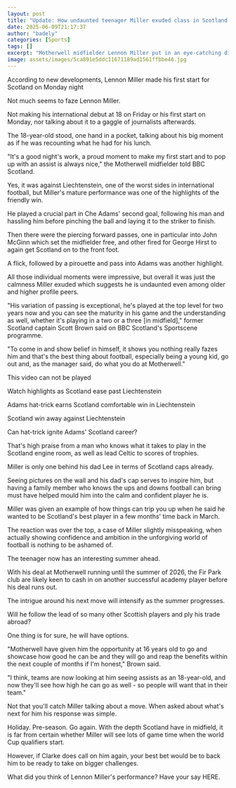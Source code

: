 ```yaml
---
layout: post
title: "Update: How undaunted teenager Miller exuded class in Scotland victory"
date: 2025-06-09T21:17:37
author: "badely"
categories: [Sports]
tags: []
excerpt: "Motherwell midfielder Lennon Miller put in an eye-catching display as the 18-year-old started his first Scotland game against Liechtenstein."
image: assets/images/5ca891e5ddc11671189ad1561ffbbe46.jpg
---
```


According to new developments, Lennon Miller made his first start for Scotland on Monday night

Not much seems to faze Lennon Miller.

Not making his international debut at 18 on Friday or his first start on Monday, nor talking about it to a gaggle of journalists afterwards.

The 18-year-old stood, one hand in a pocket, talking about his big moment as if he was recounting what he had for his lunch.

"It's a good night's work, a proud moment to make my first start and to pop up with an assist is always nice," the Motherwell midfielder told BBC Scotland.

Yes, it was against Liechtenstein, one of the worst sides in international football, but Miller's mature performance was one of the highlights of the friendly win.

He played a crucial part in Che Adams' second goal, following his man and hassling him before pinching the ball and laying it to the striker to finish.

Then there were the piercing forward passes, one in particular into John McGinn which set the midfielder free, and other fired for George Hirst to again get Scotland on to the front foot.

A flick, followed by a pirouette and pass into Adams was another highlight.

All those individual moments were impressive, but overall it was just the calmness Miller exuded which suggests he is undaunted even among older and higher profile peers.

"His variation of passing is exceptional, he's played at the top level for two years now and you can see the maturity in his game and the understanding as well, whether it's playing in a two or a three [in midfield]," former Scotland captain Scott Brown said on BBC Scotland's Sportscene programme.

"To come in and show belief in himself, it shows you nothing really fazes him and that's the best thing about football, especially being a young kid, go out and, as the manager said, do what you do at Motherwell."

This video can not be played

Watch highlights as Scotland ease past Liechtenstein

Adams hat-trick earns Scotland comfortable win in Liechtenstein

Scotland win away against Liechtenstein

Can hat-trick ignite Adams' Scotland career?

That's high praise from a man who knows what it takes to play in the Scotland engine room, as well as lead Celtic to scores of trophies.

Miller is only one behind his dad Lee in terms of Scotland caps already.

Seeing pictures on the wall and his dad's cap serves to inspire him, but having a family member who knows the ups and downs football can bring must have helped mould him into the calm and confident player he is.

Miller was given an example of how things can trip you up when he said he wanted to be Scotland's best player in a few months' time back in March.

The reaction was over the top, a case of Miller slightly misspeaking, when actually showing confidence and ambition in the unforgiving world of football is nothing to be ashamed of.

The teenager now has an interesting summer ahead.

With his deal at Motherwell running until the summer of 2026, the Fir Park club are likely keen to cash in on another successful academy player before his deal runs out.

The intrigue around his next move will intensify as the summer progresses.

Will he follow the lead of so many other Scottish players and ply his trade abroad?

One thing is for sure, he will have options.

"Motherwell have given him the opportunity at 16 years old to go and showcase how good he can be and they will go and reap the benefits within the next couple of months if I'm honest," Brown said.

"I think, teams are now looking at him seeing assists as an 18-year-old, and now they'll see how high he can go as well - so people will want that in their team."

Not that you'll catch Miller talking about a move. When asked about what's next for him his response was simple.

Holiday. Pre-season. Go again. With the depth Scotland have in midfield, it is far from certain whether Miller will see lots of game time when the world Cup qualifiers start.

However, if Clarke does call on him again, your best bet would be to back him to be ready to take on bigger challenges.

What did you think of Lennon Miller's performance? Have your say HERE.

